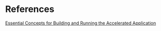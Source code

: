 

























# References

[Essential Concepts for Building and Running the Accelerated Application](https://github.com/Xilinx/SDAccel-Tutorials/blob/master/docs/Pathway3/Emulation.md)
